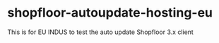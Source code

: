 # shopfloor-autoupdate-hosting-eu
This is for EU INDUS to test the auto update Shopfloor 3.x client
